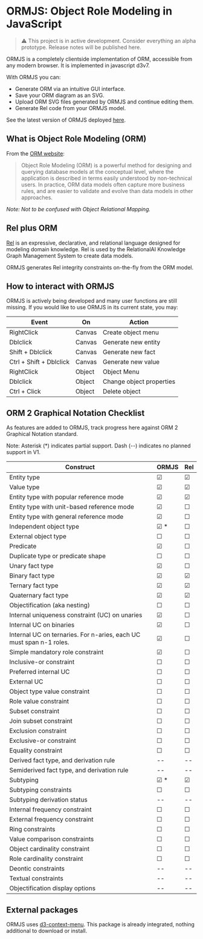 # ORMJS: Object Role Modeling in JavaScript

> :warning: This project is in active development. Consider everything an alpha prototype. Release notes will be published here.

ORMJS is a completely clientside implementation of ORM, accessible from any modern browser. It is implemented in javascript d3v7.

With ORMJS you can:
- Generate ORM via an intuitive GUI interface.
- Save your ORM diagram as an SVG.
- Upload ORM SVG files generated by ORMJS and continue editing them.
- Generate Rel code from your ORMJS model.

See the latest version of ORMJS deployed [here](https://crhunt.github.io/ormjs/).

## What is Object Role Modeling (ORM)

From the [ORM website](http://www.orm.net/):

> Object Role Modeling (ORM) is a powerful method for designing and querying database models at the conceptual level, where the application is described in terms easily understood by non-technical users. In practice, ORM data models often capture more business rules, and are easier to validate and evolve than data models in other approaches.

_Note: Not to be confused with Object Relational Mapping._
## Rel plus ORM

[Rel](https://docs.relational.ai/getting-started/rel/overview/) is an expressive, declarative, and relational language designed for modeling domain knowledge. Rel is used by the RelationalAI Knowledge Graph Management System to create
data models. 

ORMJS generates Rel integrity constraints on-the-fly from the ORM model.

## How to interact with ORMJS

ORMJS is actively being developed and many user functions are still missing. If you would like to use ORMJS in its current state, you may:

| Event | On | Action |
|-------|----|--------|
| RightClick | Canvas | Create object menu |
| Dblclick | Canvas | Generate new entity |
| Shift + Dblclick | Canvas | Generate new fact |
| Ctrl + Shift + Dblclick | Canvas | Generate new value |
| RightClick | Object | Object Menu |
| Dblclick | Object | Change object properties |
| Ctrl + Click | Object | Delete object |

## ORM 2 Graphical Notation Checklist

As features are added to ORMJS, track progress here against ORM 2 Graphical Notation standard.

Note: Asterisk (&#42;) indicates partial support. Dash (--) indicates no planned support in V1.

| Construct | ORMJS | Rel |
|-----------|-------|-----|
|Entity type |&#9745;|&#9745;|
|Value type |&#9745;|&#9745;|
|Entity type with popular reference mode |&#9745;|&#9745;|
|Entity type with unit-based reference mode |&#9745;|&#9744;|
|Entity type with general reference mode |&#9745;|&#9744;|
|Independent object type |&#9745; &#42;|&#9744;|
|External object type |&#9744;|&#9744;|
|Predicate |&#9745;|&#9744;|
|Duplicate type or predicate shape |&#9744;|&#9744;|
|Unary fact type |&#9745;|&#9744;|
|Binary fact type |&#9745;|&#9745;|
|Ternary fact type |&#9745;|&#9745;|
|Quaternary fact type |&#9745;|&#9745;|
|Objectification (aka nesting) |&#9744;|&#9744;|
|Internal uniqueness constraint (UC) on unaries |&#9745;|&#9744;|
|Internal UC on binaries |&#9745;|&#9744;|
|Internal UC on ternaries. For n-aries, each UC must span n-1 roles. |&#9745;|&#9744;|
|Simple mandatory role constraint |&#9745;|&#9744;|
|Inclusive-or constraint |&#9744;|&#9744;|
|Preferred internal UC |&#9744;|&#9744;|
|External UC |&#9744;|&#9744;|
|Object type value constraint |&#9744;|&#9744;|
|Role value constraint |&#9744;|&#9744;|
|Subset constraint |&#9744;|&#9744;|
|Join subset constraint |&#9744;|&#9744;|
|Exclusion constraint |&#9744;|&#9744;|
|Exclusive-or constraint |&#9744;|&#9744;|
|Equality constraint |&#9744;|&#9744;|
|Derived fact type, and derivation rule |--|--|
|Semiderived fact type, and derivation rule |--|--|
|Subtyping |&#9745; &#42;|&#9745;|
|Subtyping constraints |&#9744;|&#9744;|
|Subtyping derivation status |--|--|
|Internal frequency constraint |&#9744;|&#9744;|
|External frequency constraint |&#9744;|&#9744;|
|Ring constraints |&#9744;|&#9744;|
|Value comparison constraints |&#9744;|&#9744;|
|Object cardinality constraint |&#9744;|&#9744;|
|Role cardinality constraint |&#9744;|&#9744;|
|Deontic constraints |--|--|
|Textual constraints |--|--|
|Objectification display options |--|--|
## External packages

ORMJS uses [d3-context-menu](https://github.com/patorjk/d3-context-menu). This package is already integrated, nothing additional to download or install.
